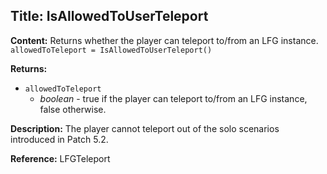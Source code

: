 ## Title: IsAllowedToUserTeleport

**Content:**
Returns whether the player can teleport to/from an LFG instance.
`allowedToTeleport = IsAllowedToUserTeleport()`

**Returns:**
- `allowedToTeleport`
  - *boolean* - true if the player can teleport to/from an LFG instance, false otherwise.

**Description:**
The player cannot teleport out of the solo scenarios introduced in Patch 5.2.

**Reference:**
LFGTeleport
